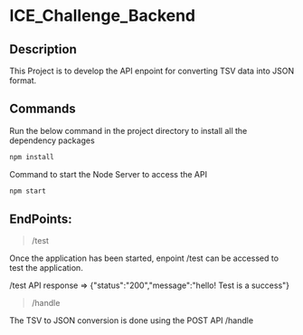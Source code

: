 # ICE_Challenge_Backend

## Description

This Project is to develop the API enpoint for converting TSV data into JSON format.

## Commands

Run the below command in the project directory to install all the dependency packages

```bash
npm install
```

Command to start the Node Server to access the API

```bash
npm start
```

## EndPoints:

> /test

Once the application has been started, enpoint /test can be accessed to test the application.

/test API response => {"status":"200","message":"hello! Test is a success"}

> /handle

The TSV to JSON conversion is done using the POST API /handle
